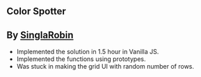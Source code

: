 ## Color Spotter

## By [SinglaRobin](https://github.com/singlarobin)

-   Implemented the solution in 1.5 hour in Vanilla JS.
-   Implemented the functions using prototypes.
-   Was stuck in making the grid UI with random number of rows.
